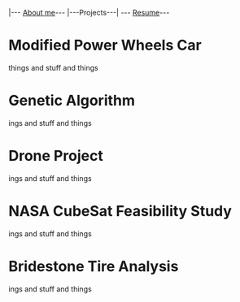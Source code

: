 |--- [About me](./index.html)---      |---Projects---|    --- [Resume](./resume.html)---


# Modified Power Wheels Car

things and stuff and things 

# Genetic Algorithm 

ings and stuff and things 

# Drone Project

ings and stuff and things 

# NASA CubeSat Feasibility Study
ings and stuff and things 


# Bridestone Tire Analysis
ings and stuff and things 
